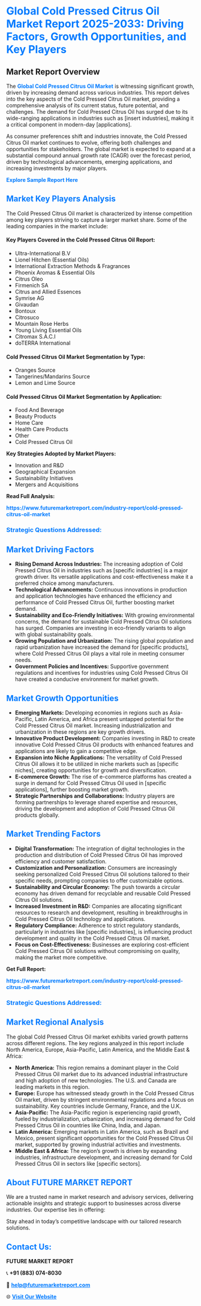 <h1 style="color: #007BFF;">Global Cold Pressed Citrus Oil Market Report 2025-2033: Driving Factors, Growth Opportunities, and Key Players</h1>

<section id="overview">
<h2>Market Report Overview</h2>
<p>The <a href="https://www.futuremarketreport.com/industry-report/cold-pressed-citrus-oil-market" style="color: #007BFF; text-decoration: none;"><strong>Global Cold Pressed Citrus Oil Market</strong></a> is witnessing significant growth, driven by increasing demand across various industries. This report delves into the key aspects of the Cold Pressed Citrus Oil market, providing a comprehensive analysis of its current status, future potential, and challenges. The demand for Cold Pressed Citrus Oil has surged due to its wide-ranging applications in industries such as [insert industries], making it a critical component in modern-day [applications].</p>
<p>As consumer preferences shift and industries innovate, the Cold Pressed Citrus Oil market continues to evolve, offering both challenges and opportunities for stakeholders. The global market is expected to expand at a substantial compound annual growth rate (CAGR) over the forecast period, driven by technological advancements, emerging applications, and increasing investments by major players.</p>
</section>

<section id="overview">
<p><a href="https://www.futuremarketreport.com/request-sample/reportId=111251" style="color: #007BFF; text-decoration: none;"><strong>Explore Sample Report Here</strong></a></p>
</section>

<section id="key-players">
<h2 style="color: #007BFF;">Market Key Players Analysis</h2>
<p>The Cold Pressed Citrus Oil market is characterized by intense competition among key players striving to capture a larger market share. Some of the leading companies in the market include:</p>
<h4>Key Players Covered in the Cold Pressed Citrus Oil Report:</h4>
<ul><li>Ultra-International B.V</li><li>Lionel Hitchen (Essential Oils)</li><li>International Extraction Methods &amp; Fragrances</li><li>Phoenix Aromas &amp; Essential Oils</li><li>Citrus Oleo</li><li>Firmenich SA</li><li>Citrus and Allied Essences</li><li>Symrise AG</li><li>Givaudan</li><li>Bontoux</li><li>Citrosuco</li><li>Mountain Rose Herbs</li><li>Young Living Essential Oils</li><li>Citromax S.A.C.I</li><li>doTERRA International</li></ul>
<h4>Cold Pressed Citrus Oil Market Segmentation by Type:</h4>
<ul><li>Oranges Source</li><li>Tangerines/Mandarins Source</li><li>Lemon and Lime Source</li></ul>

<h4>Cold Pressed Citrus Oil Market Segmentation by Application:</h4>
<ul><li>Food And Beverage</li><li>Beauty Products</li><li>Home Care</li><li>Health Care Products</li><li>Other</li><li>Cold Pressed Citrus Oil</li></ul>
<p><strong>Key Strategies Adopted by Market Players:</strong></p>
<ul>
<li>Innovation and R&D</li>
<li>Geographical Expansion</li>
<li>Sustainability Initiatives</li>
<li>Mergers and Acquisitions</li>
</ul>
</section>

<section>
<p><strong>Read Full Analysis: </strong></p><a href="https://www.futuremarketreport.com/industry-report/cold-pressed-citrus-oil-market" style="color: #007BFF; text-decoration: none;"><strong>https://www.futuremarketreport.com/industry-report/cold-pressed-citrus-oil-market</strong></a>
<h3 style="color: #007BFF;">Strategic Questions Addressed:</h3>
</section>

<section id="driving-factors">
<h2 style="color: #007BFF;">Market Driving Factors</h2>
<ul>
<li><strong>Rising Demand Across Industries:</strong> The increasing adoption of Cold Pressed Citrus Oil in industries such as [specific industries] is a major growth driver. Its versatile applications and cost-effectiveness make it a preferred choice among manufacturers.</li>
<li><strong>Technological Advancements:</strong> Continuous innovations in production and application technologies have enhanced the efficiency and performance of Cold Pressed Citrus Oil, further boosting market demand.</li>
<li><strong>Sustainability and Eco-Friendly Initiatives:</strong> With growing environmental concerns, the demand for sustainable Cold Pressed Citrus Oil solutions has surged. Companies are investing in eco-friendly variants to align with global sustainability goals.</li>
<li><strong>Growing Population and Urbanization:</strong> The rising global population and rapid urbanization have increased the demand for [specific products], where Cold Pressed Citrus Oil plays a vital role in meeting consumer needs.</li>
<li><strong>Government Policies and Incentives:</strong> Supportive government regulations and incentives for industries using Cold Pressed Citrus Oil have created a conducive environment for market growth.</li>
</ul>
</section>

<section id="growth-opportunities">
<h2 style="color: #007BFF;">Market Growth Opportunities</h2>
<ul>
<li><strong>Emerging Markets:</strong> Developing economies in regions such as Asia-Pacific, Latin America, and Africa present untapped potential for the Cold Pressed Citrus Oil market. Increasing industrialization and urbanization in these regions are key growth drivers.</li>
<li><strong>Innovative Product Development:</strong> Companies investing in R&D to create innovative Cold Pressed Citrus Oil products with enhanced features and applications are likely to gain a competitive edge.</li>
<li><strong>Expansion into Niche Applications:</strong> The versatility of Cold Pressed Citrus Oil allows it to be utilized in niche markets such as [specific niches], creating opportunities for growth and diversification.</li>
<li><strong>E-commerce Growth:</strong> The rise of e-commerce platforms has created a surge in demand for Cold Pressed Citrus Oil used in [specific applications], further boosting market growth.</li>
<li><strong>Strategic Partnerships and Collaborations:</strong> Industry players are forming partnerships to leverage shared expertise and resources, driving the development and adoption of Cold Pressed Citrus Oil products globally.</li>
</ul>
</section>

<section id="trending-factors">
<h2 style="color: #007BFF;">Market Trending Factors</h2>
<ul>
<li><strong>Digital Transformation:</strong> The integration of digital technologies in the production and distribution of Cold Pressed Citrus Oil has improved efficiency and customer satisfaction.</li>
<li><strong>Customization and Personalization:</strong> Consumers are increasingly seeking personalized Cold Pressed Citrus Oil solutions tailored to their specific needs, prompting companies to offer customizable options.</li>
<li><strong>Sustainability and Circular Economy:</strong> The push towards a circular economy has driven demand for recyclable and reusable Cold Pressed Citrus Oil solutions.</li>
<li><strong>Increased Investment in R&D:</strong> Companies are allocating significant resources to research and development, resulting in breakthroughs in Cold Pressed Citrus Oil technology and applications.</li>
<li><strong>Regulatory Compliance:</strong> Adherence to strict regulatory standards, particularly in industries like [specific industries], is influencing product development and quality in the Cold Pressed Citrus Oil market.</li>
<li><strong>Focus on Cost-Effectiveness:</strong> Businesses are exploring cost-efficient Cold Pressed Citrus Oil solutions without compromising on quality, making the market more competitive.</li>
</ul>
</section>

<section>
<p><strong>Get Full Report: </strong></p><a href="https://www.futuremarketreport.com/industry-report/cold-pressed-citrus-oil-market" style="color: #007BFF; text-decoration: none;"><strong>https://www.futuremarketreport.com/industry-report/cold-pressed-citrus-oil-market</strong></a>
<h3 style="color: #007BFF;">Strategic Questions Addressed:</h3>
</section>


<section id="regional-analysis">
<h2 style="color: #007BFF;">Market Regional Analysis</h2>
<p>The global Cold Pressed Citrus Oil market exhibits varied growth patterns across different regions. The key regions analyzed in this report include North America, Europe, Asia-Pacific, Latin America, and the Middle East & Africa:</p>
<ul>
<li><strong>North America:</strong> This region remains a dominant player in the Cold Pressed Citrus Oil market due to its advanced industrial infrastructure and high adoption of new technologies. The U.S. and Canada are leading markets in this region.</li>
<li><strong>Europe:</strong> Europe has witnessed steady growth in the Cold Pressed Citrus Oil market, driven by stringent environmental regulations and a focus on sustainability. Key countries include Germany, France, and the U.K.</li>
<li><strong>Asia-Pacific:</strong> The Asia-Pacific region is experiencing rapid growth, fueled by industrialization, urbanization, and increasing demand for Cold Pressed Citrus Oil in countries like China, India, and Japan.</li>
<li><strong>Latin America:</strong> Emerging markets in Latin America, such as Brazil and Mexico, present significant opportunities for the Cold Pressed Citrus Oil market, supported by growing industrial activities and investments.</li>
<li><strong>Middle East & Africa:</strong> The region’s growth is driven by expanding industries, infrastructure development, and increasing demand for Cold Pressed Citrus Oil in sectors like [specific sectors].</li>
</ul>
</section>

<footer>
<h2 style="color: #007BFF;">About FUTURE MARKET REPORT</h2>
<p>We are a trusted name in market research and advisory services, delivering actionable insights and strategic support to businesses across diverse industries. Our expertise lies in offering:</p>

<p>Stay ahead in today’s competitive landscape with our tailored research solutions.</p>

<h2 style="color: #007BFF;">Contact Us:</h2>
<p><strong>FUTURE MARKET REPORT</strong></p>
<p>📞 <strong>+91 (883) 074-8030</strong></p>
<p>📧 <strong><a href="mailto:help@futuremarketreport.com" style="color: #007BFF;">help@futuremarketreport.com</a></strong></p>
<p>🌐 <strong><a href="https://www.futuremarketreport.com/" style="color: #007BFF;">Visit Our Website</a></strong></p>
</footer>